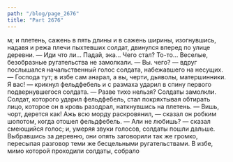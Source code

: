 ```yaml
---
path: "/blog/page_2676"
title: "Part 2676"
---
```


м; и плетень, сажень в пять длины и в сажень ширины, изогнувшись, надавя и режа плечи пыхтевших солдат, двинулся вперед по улице деревни.
— Иди что ли... Падай, эка... Чего стал? То-то...
Веселые, безобразные ругательства не замолкали.
— Вы. чего? — вдруг послышался начальственный голос солдата, набежавшего на несущих.
— Господа тут; в избе сам анарал, а вы, черти, дьяволы, матершинники. Я вас! — крикнул фельдфебель и с размаха ударил в спину первого подвернувшегося солдата. — Разве тихо нельзя?
Солдаты замолкли. Солдат, которого ударил фельдфебель, стал покряхтывая обтирать лицо, которое он в кровь разодрал, наткнувшись на плетень.
— Вишь, чорт, дерется как! Ажь всю морду раскровянил, — сказал он робким шопотом, когда отошел фельдфебель.
— Али не любишь? — сказал смеющийся голос; и, умеряя звуки голосов, солдаты пошли дальше. Выбравшись за деревню, они опять заговорили так же громко, пересыпая разговор теми же бесцельными ругательствами.
В избе, мимо которой проходили солдаты, собрало
